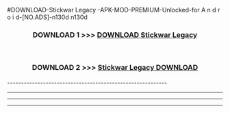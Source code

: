 #DOWNLOAD-Stickwar Legacy -APK-MOD-PREMIUM-Unlocked-for A n d r o i d-[NO.ADS]-n130d n130d 



<div align="center">

<h3>DOWNLOAD 1 >>> <a href="https://getmod2.web.app/?judul=Stickwar Legacy ">DOWNLOAD Stickwar Legacy </a></h3><br>

<h3>DOWNLOAD 2 >>> <a href="https://getmod2.web.app/?judul=Stickwar Legacy ">Stickwar Legacy  DOWNLOAD </a></h3>

</div>
----------------------------------------------------------

----------------------------------------------------------

----------------------------------------------------------

----------------------------------------------------------



